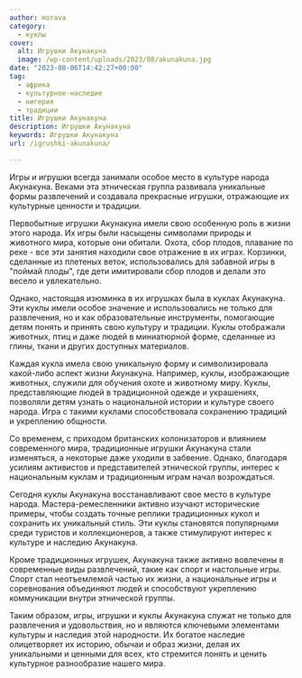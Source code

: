 ```yaml
---
author: morava
category:
  - куклы
cover:
  alt: Игрушки Акунакуна
  image: /wp-content/uploads/2023/08/akunakuna.jpg
date: "2023-08-06T14:42:27+00:00"
tag:
  - африка
  - культурное-наследие
  - нигерия
  - традиции
title: Игрушки Акунакуна
description: Игрушки Акунакуна
keywords: Игрушки Акунакуна
url: /igrushki-akunakuna/

---
```

Игры и игрушки всегда занимали особое место в культуре народа Акунакуна. Веками эта этническая группа развивала уникальные формы развлечений и создавала прекрасные игрушки, отражающие их культурные ценности и традиции.

Первобытные игрушки Акунакуна имели свою особенную роль в жизни этого народа. Их игры были насыщены символами природы и животного мира, которые они обитали. Охота, сбор плодов, плавание по реке \- все эти занятия находили свое отражение в их играх. Корзинки, сделанные из плетеных веток, использовались для забавной игры в "поймай плоды", где дети имитировали сбор плодов и делали это весело и увлекательно.

Однако, настоящая изюминка в их игрушках была в куклах Акунакуна. Эти куклы имели особое значение и использовались не только для развлечения, но и как образовательные инструменты, помогающие детям понять и принять свою культуру и традиции. Куклы отображали животных, птиц и даже людей в миниатюрной форме, сделанные из глины, ткани и других доступных материалов.

Каждая кукла имела свою уникальную форму и символизировала какой-либо аспект жизни Акунакуна. Например, куклы, изображающие животных, служили для обучения охоте и животному миру. Куклы, представляющие людей в традиционной одежде и украшениях, позволяли детям узнать о национальной истории и культуре своего народа. Игра с такими куклами способствовала сохранению традиций и укреплению общности.

Со временем, с приходом британских колонизаторов и влиянием современного мира, традиционные игрушки Акунакуна стали изменяться, а некоторые даже уходили в забвение. Однако, благодаря усилиям активистов и представителей этнической группы, интерес к национальным куклам и традиционным играм начал возрождаться.

Сегодня куклы Акунакуна восстанавливают свое место в культуре народа. Мастера-ремесленники активно изучают исторические примеры, чтобы создать точные реплики традиционных кукол и сохранить их уникальный стиль. Эти куклы становятся популярными среди туристов и коллекционеров, а также стимулируют интерес к культуре и наследию Акунакуна.

Кроме традиционных игрушек, Акунакуна также активно вовлечены в современные виды развлечений, такие как спорт и настольные игры. Спорт стал неотъемлемой частью их жизни, а национальные игры и соревнования объединяют людей и способствуют укреплению коммуникации внутри этнической группы.

Таким образом, игры, игрушки и куклы Акунакуна служат не только для развлечения и удовольствия, но и являются ключевыми элементами культуры и наследия этой народности. Их богатое наследие олицетворяет их историю, обычаи и образ жизни, делая их уникальными и ценными для всех, кто стремится понять и ценить культурное разнообразие нашего мира.
